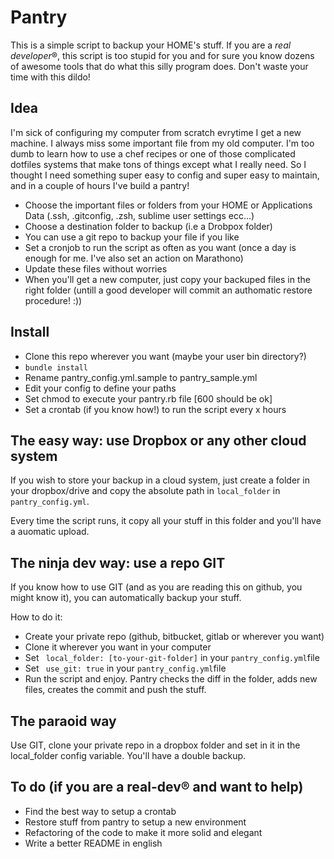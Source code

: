 # Pantry

This is a simple script to backup your HOME's stuff.
If you are a _real developer_®, this script is too stupid for you and for sure you know dozens of awesome tools that do what this silly program does.  Don't waste your time with this dildo!

## Idea

I'm sick of configuring my computer from scratch evrytime I get a new machine. I always miss some important file from my old computer. I'm too dumb to learn how to use a chef recipes or one of those complicated dotfiles systems that make tons of things except what I really need. So I thought I need something super easy to config and super easy to maintain, and in a couple of hours I've build a pantry!

* Choose the important files or folders from your HOME or Applications Data (.ssh, .gitconfig, .zsh, sublime user settings ecc...)
* Choose a destination folder to backup (i.e a Drobpox folder)
* You can use a git repo to backup your file if you like
* Set a cronjob to run the script as often as you want (once a day is enough for me. I've also set an action on Marathono)
* Update these files without worries
* When you'll get a new computer, just copy your backuped files in the right folder (untill a good developer will commit an authomatic restore procedure! :))

## Install

* Clone this repo wherever you want (maybe your user bin directory?)
* ```bundle install```
* Rename pantry_config.yml.sample to pantry_sample.yml
* Edit your config to define your paths
* Set chmod to execute your pantry.rb file [600 should be ok]
* Set a crontab (if you know how!) to run the script every x hours

## The easy way: use Dropbox or any other cloud system

If you wish to store your backup in a cloud system, just create a folder in your dropbox/drive and copy the absolute path in ```local_folder``` in ```pantry_config.yml```.

Every time the script runs, it copy all your stuff in this folder and you'll have a auomatic upload.

## The ninja dev way: use a repo GIT

If you know how to use GIT (and as you are reading this on github, you might know it), you can automatically backup your stuff.

How to do it:

* Create your private repo (github, bitbucket, gitlab or wherever you want)
* Clone it wherever you want in your computer
* Set ``` local_folder: [to-your-git-folder]``` in your ```pantry_config.yml```file
* Set ``` use_git: true``` in your ```pantry_config.yml```file
* Run the script and enjoy. Pantry checks the diff in the folder, adds new files, creates the commit and push the stuff.

## The paraoid way

Use GIT, clone your private repo in a dropbox folder and set in it in the local_folder config variable. You'll have a double backup.


## To do (if you are a real-dev® and want to help)

* Find the best way to setup a crontab
* Restore stuff from pantry to setup a new environment
* Refactoring of the code to make it more solid and elegant
* Write a better README in english